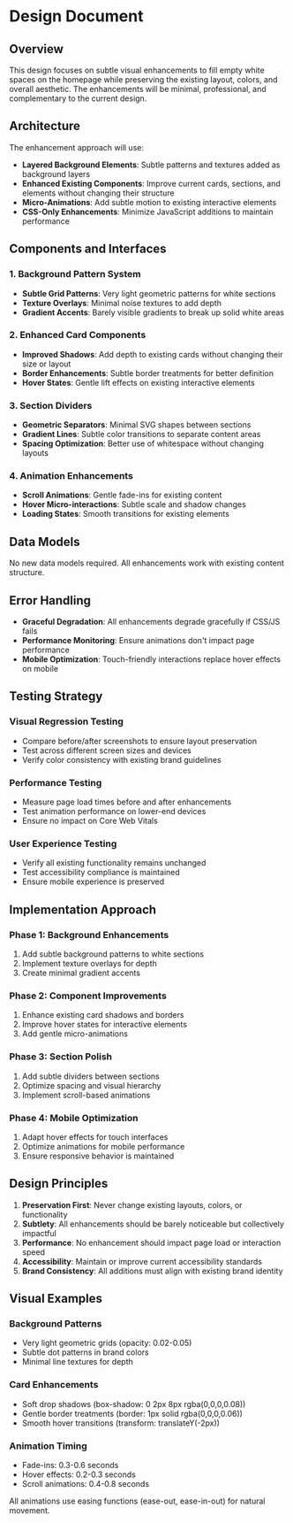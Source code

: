 # Design Document

## Overview

This design focuses on subtle visual enhancements to fill empty white spaces on the homepage while preserving the existing layout, colors, and overall aesthetic. The enhancements will be minimal, professional, and complementary to the current design.

## Architecture

The enhancement approach will use:
- **Layered Background Elements**: Subtle patterns and textures added as background layers
- **Enhanced Existing Components**: Improve current cards, sections, and elements without changing their structure
- **Micro-Animations**: Add subtle motion to existing interactive elements
- **CSS-Only Enhancements**: Minimize JavaScript additions to maintain performance

## Components and Interfaces

### 1. Background Pattern System
- **Subtle Grid Patterns**: Very light geometric patterns for white sections
- **Texture Overlays**: Minimal noise textures to add depth
- **Gradient Accents**: Barely visible gradients to break up solid white areas

### 2. Enhanced Card Components
- **Improved Shadows**: Add depth to existing cards without changing their size or layout
- **Border Enhancements**: Subtle border treatments for better definition
- **Hover States**: Gentle lift effects on existing interactive elements

### 3. Section Dividers
- **Geometric Separators**: Minimal SVG shapes between sections
- **Gradient Lines**: Subtle color transitions to separate content areas
- **Spacing Optimization**: Better use of whitespace without changing layouts

### 4. Animation Enhancements
- **Scroll Animations**: Gentle fade-ins for existing content
- **Hover Micro-interactions**: Subtle scale and shadow changes
- **Loading States**: Smooth transitions for existing elements

## Data Models

No new data models required. All enhancements work with existing content structure.

## Error Handling

- **Graceful Degradation**: All enhancements degrade gracefully if CSS/JS fails
- **Performance Monitoring**: Ensure animations don't impact page performance
- **Mobile Optimization**: Touch-friendly interactions replace hover effects on mobile

## Testing Strategy

### Visual Regression Testing
- Compare before/after screenshots to ensure layout preservation
- Test across different screen sizes and devices
- Verify color consistency with existing brand guidelines

### Performance Testing
- Measure page load times before and after enhancements
- Test animation performance on lower-end devices
- Ensure no impact on Core Web Vitals

### User Experience Testing
- Verify all existing functionality remains unchanged
- Test accessibility compliance is maintained
- Ensure mobile experience is preserved

## Implementation Approach

### Phase 1: Background Enhancements
1. Add subtle background patterns to white sections
2. Implement texture overlays for depth
3. Create minimal gradient accents

### Phase 2: Component Improvements
1. Enhance existing card shadows and borders
2. Improve hover states for interactive elements
3. Add gentle micro-animations

### Phase 3: Section Polish
1. Add subtle dividers between sections
2. Optimize spacing and visual hierarchy
3. Implement scroll-based animations

### Phase 4: Mobile Optimization
1. Adapt hover effects for touch interfaces
2. Optimize animations for mobile performance
3. Ensure responsive behavior is maintained

## Design Principles

1. **Preservation First**: Never change existing layouts, colors, or functionality
2. **Subtlety**: All enhancements should be barely noticeable but collectively impactful
3. **Performance**: No enhancement should impact page load or interaction speed
4. **Accessibility**: Maintain or improve current accessibility standards
5. **Brand Consistency**: All additions must align with existing brand identity

## Visual Examples

### Background Patterns
- Very light geometric grids (opacity: 0.02-0.05)
- Subtle dot patterns in brand colors
- Minimal line textures for depth

### Card Enhancements
- Soft drop shadows (box-shadow: 0 2px 8px rgba(0,0,0,0.08))
- Gentle border treatments (border: 1px solid rgba(0,0,0,0.06))
- Smooth hover transitions (transform: translateY(-2px))

### Animation Timing
- Fade-ins: 0.3-0.6 seconds
- Hover effects: 0.2-0.3 seconds
- Scroll animations: 0.4-0.8 seconds

All animations use easing functions (ease-out, ease-in-out) for natural movement.